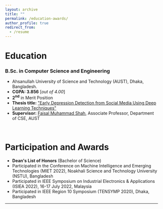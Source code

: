 ```yaml
---
layout: archive
title: ""
permalink: /education-awards/
author_profile: true
redirect_from:
  - /resume
---
```



# Education
<!--
### M.Sc. in Computer Science and Engineering (Ongoing)

* Bangladesh University of Engineering and Technology, Dhaka, Bangladesh
-->
### B.Sc. in Computer Science and Engineering


* Ahsanullah University of Science and Technology (AUST), Dhaka, Bangladesh.
* **CGPA:  3.856** [*out of 4.00*]
* **2<sup>nd</sup>** in Merit Position
* **Thesis title:** ["Early Depression Detection from Social Media Using Deep Learning Techniques"](https://sajib-kumar.github.io/files/B.Sc._Thesis.pdf) 
* **Supervisor:** [Faisal Muhammad Shah](https://scholar.google.com/citations?user=su683LQAAAAJ&hl=en), Associate Professor, Department of CSE, AUST

<br /> 


# Participation and Awards

* **Dean's List of Honors** (Bachelor of Science)
* Participated in the Conference on Machine Intelligence and Emerging Technologies (MIET 2022), Noakhali Science and Technology University (NSTU), Bangladesh
* Participated in IEEE Symposium on Industrial Electronics & Applications (ISIEA 2022), 16-17 July 2022, Malaysia
* Participated in IEEE Region 10 Symposium (TENSYMP 2020), Dhaka, Bangladesh



___________________________________________
